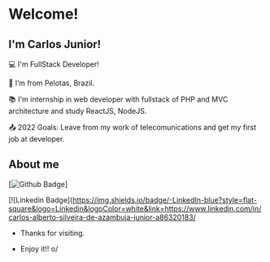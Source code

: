 # Welcome!

 

## I'm Carlos Junior!

 

:computer: I'm FullStack Developer!

:house_with_garden: I’m from Pelotas, Brazil.

:books: I'm internship in web developer with fullstack of PHP and MVC architecture and study ReactJS, NodeJS.

:outbox_tray: 2022 Goals: Leave from my work of telecomunications and get my first job at developer.

 

## About me

[![Github Badge](https://img.shields.io/badge/-Github-000?style=flat-square&logo=Github&logoColor=white&link=https://github.com/juniortro)]

[![Linkedin Badge](https://img.shields.io/badge/-LinkedIn-blue?style=flat-square&logo=Linkedin&logoColor=white&link=https://www.linkedin.com/in/carlos-alberto-silveira-de-azambuja-junior-a86320183/



- Thanks for visiting.

- Enjoy it!! o/
